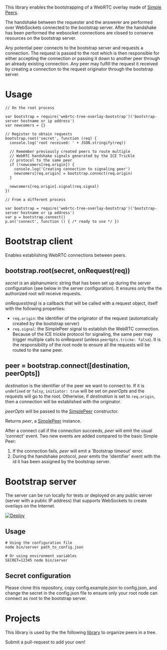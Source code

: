 This library enables the bootstrapping of a WebRTC overlay made of [Simple
Peers](https://github.com/feross/simple-peer). 

The handshake between the requester and the answerer are performed over
WebSockets connected to the bootstrap server. After the handshake has been
performed the websocket connections are closed to conserve resources on the
bootstrap server.

Any potential peer connects to the bootstrap server and requests a connection.
The request is passed to the root which is then responsible for either
accepting the connection or passing it down to another peer through an already
existing connection. Any peer may fulfill the request it received by creating a
connection to the request originator through the bootstrap server.


# Usage

    // On the root process

    var bootstrap = require('webrtc-tree-overlay-bootstrap')('bootstrap-server hostname or ip address')
    var newcomers = {}

    // Register to obtain requests
    bootstrap.root('secret', function (req) {
      console.log('root received: ' + JSON.stringify(req))

      // Remember previously created peers to route multiple
      // WebRTC handshake signals generated by the ICE Trickle
      // protocol to the same peer
      if (!newcomers[req.origin]) {
        console.log('Creating connection to signaling peer')
        newcomers[req.origin] = bootstrap.connect(req.origin)
      }

      newcomers[req.origin].signal(req.signal)
    })

    // From a different process

    var bootstrap = require('webrtc-tree-overlay-bootstrap')('bootstrap-server hostname or ip address')
    var p = bootstrap.connect()
    p.on('connect', function () { /* ready to use */ })

# Bootstrap client

Enables establishing WebRTC connections between peers.

## bootstrap.root(secret, onRequest(req))

*secret* is an alphanumeric string that has been set up during the server
configuration (see below in the server configuration). It ensures only the 
the authorized root will receive requests.

*onRequest(req)* is a callback that will be called with a request object,
itself with the following properties:
  - `req.origin`: the identifier of the originator of the request
    (automatically created by the bootstrap server)
  - `req.signal`: the SimplePeer signal to establish the WebRTC connection.
    Because of the ICE trickle protocol for signaling, the same peer may
    trigger multiple calls to *onRequest* (unless
    `peerOpts.tricke: false`). It is the responsibility of the root
    node to ensure all the requests will be routed to the same peer.

## peer =  bootstrap.connect([destination, peerOpts])

*destination* is the identifier of the peer we want to connect to. If it is
`undefined` or `falsy`, `initiator: true` will be set on *peerOpts* and the
requests will go to the root. Otherwise, if *destination* is set to
`req.origin`, then a connection will be established with the originator.

*peerOpts* will be passed to the [SimplePeer](https://github.com/feross/simple-peer) constructor.

Returns *peer*, a [SimplePeer](https://github.com/feross/simple-peer) instance.

After a connect call if the connection succeeds, *peer* will emit the usual 'connect' event. 
Two new events are added compared to the basic Simple Peer:
  1. If the connection fails, *peer* will emit a 'Bootstrap timeout' error.
  2. During the handshake protocol, *peer* emits the 'identifier' event with
     the id it has been assigned by the bootstrap server.

# Bootstrap server

The server can be run locally for tests or deployed on any public server (server with a public IP
address) that supports WebSockets to create overlays on the Internet.

[![Deploy](https://www.herokucdn.com/deploy/button.svg)](https://heroku.com/deploy)

## Usage

    # Using the configuration file
    node bin/server path_to_config.json

    # Or using environment variables
    SECRET=12345 node bin/server

## Secret configuration

Please clone this repository, copy config.example.json to config.json, and
change the secret in the config.json file to ensure only your root node can
connect as root to the bootstrap server.

# Projects

This library is used by the the following
[library](https://github.com/elavoie/webrtc-tree-overlay) to organize peers in
a tree. 

Submit a pull-request to add your own!

